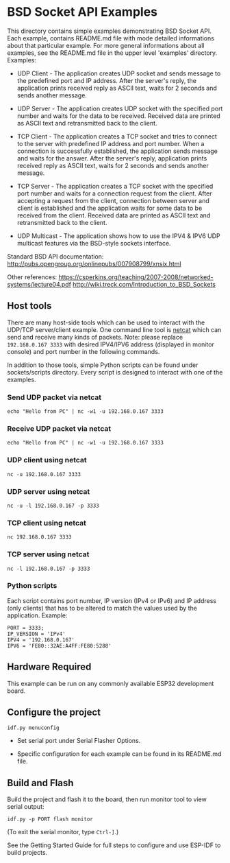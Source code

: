 
# BSD Socket API Examples

This directory contains simple examples demonstrating BSD Socket API. 
Each example, contains README.md file with mode detailed informations about that particular example.
For more general informations about all examples, see the README.md file in the upper level 'examples' directory.
Examples:

* UDP Client - The application creates UDP socket and sends message to the predefined port and IP address. After the server's reply, the application prints received reply as ASCII text, waits for 2 seconds and sends another message.

* UDP Server - The application creates UDP socket with the specified port number and waits for the data to be received. Received data are printed as ASCII text and retransmitted back to the client.

* TCP Client - The application creates a TCP socket and tries to connect to the server with predefined IP address and port number. When a connection is successfully established, the application sends message and waits for the answer. After the server's reply, application prints received reply as ASCII text, waits for 2 seconds and sends another message.

* TCP Server - The application creates a TCP socket with the specified port number and waits for a connection request from the client. After accepting a request from the client, connection between server and client is established and the application waits for some data to be received from the client. Received data are printed as ASCII text and retransmitted back to the client.

* UDP Multicast - The application shows how to use the IPV4 & IPV6 UDP multicast features via the BSD-style sockets interface.

Standard BSD API documentation:
http://pubs.opengroup.org/onlinepubs/007908799/xnsix.html

Other references:
https://csperkins.org/teaching/2007-2008/networked-systems/lecture04.pdf
http://wiki.treck.com/Introduction_to_BSD_Sockets


## Host tools

There are many host-side tools which can be used to interact with the UDP/TCP server/client example. 
One command line tool is [netcat](http://netcat.sourceforge.net) which can send and receive many kinds of packets. 
Note: please replace `192.168.0.167 3333` with desired IPV4/IPV6 address (displayed in monitor console) and port number in the following commands.

In addition to those tools, simple Python scripts can be found under sockets/scripts directory. Every script is designed to interact with one of the examples.

### Send UDP packet via netcat
```
echo "Hello from PC" | nc -w1 -u 192.168.0.167 3333
```

### Receive UDP packet via netcat
```
echo "Hello from PC" | nc -w1 -u 192.168.0.167 3333
```

### UDP client using netcat
```
nc -u 192.168.0.167 3333
```

### UDP server using netcat
```
nc -u -l 192.168.0.167 -p 3333
```

### TCP client using netcat
```
nc 192.168.0.167 3333
```

### TCP server using netcat
```
nc -l 192.168.0.167 -p 3333
```

### Python scripts
Each script contains port number, IP version (IPv4 or IPv6) and IP address (only clients) that has to be altered to match the values used by the application. Example:

```
PORT = 3333;
IP_VERSION = 'IPv4'
IPV4 = '192.168.0.167'
IPV6 = 'FE80::32AE:A4FF:FE80:5288'
```

## Hardware Required

This example can be run on any commonly available ESP32 development board.

## Configure the project

```
idf.py menuconfig
```

* Set serial port under Serial Flasher Options.

* Specific configuration for each example can be found in its README.md file.

## Build and Flash

Build the project and flash it to the board, then run monitor tool to view serial output:

```
idf.py -p PORT flash monitor
```

(To exit the serial monitor, type ``Ctrl-]``.)

See the Getting Started Guide for full steps to configure and use ESP-IDF to build projects.



